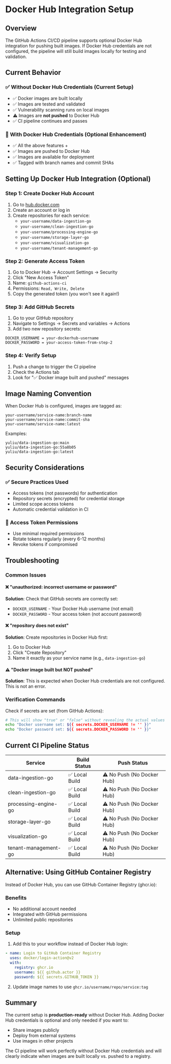 # Docker Hub Integration Setup

## Overview

The GitHub Actions CI/CD pipeline supports optional Docker Hub integration for pushing built images. If Docker Hub credentials are not configured, the pipeline will still build images locally for testing and validation.

## Current Behavior

### ✅ **Without Docker Hub Credentials** (Current Setup)
- ✅ Docker images are built locally
- ✅ Images are tested and validated
- ✅ Vulnerability scanning runs on local images
- ⚠️ Images are **not pushed** to Docker Hub
- ✅ CI pipeline continues and passes

### 🚀 **With Docker Hub Credentials** (Optional Enhancement)
- ✅ All the above features +
- ✅ Images are pushed to Docker Hub
- ✅ Images are available for deployment
- ✅ Tagged with branch names and commit SHAs

## Setting Up Docker Hub Integration (Optional)

### Step 1: Create Docker Hub Account
1. Go to [hub.docker.com](https://hub.docker.com)
2. Create an account or log in
3. Create repositories for each service:
   - `your-username/data-ingestion-go`
   - `your-username/clean-ingestion-go`
   - `your-username/processing-engine-go`
   - `your-username/storage-layer-go`
   - `your-username/visualization-go`
   - `your-username/tenant-management-go`

### Step 2: Generate Access Token
1. Go to Docker Hub → Account Settings → Security
2. Click "New Access Token"
3. Name: `github-actions-ci`
4. Permissions: `Read, Write, Delete`
5. Copy the generated token (you won't see it again!)

### Step 3: Add GitHub Secrets
1. Go to your GitHub repository
2. Navigate to Settings → Secrets and variables → Actions
3. Add two new repository secrets:

```
DOCKER_USERNAME = your-dockerhub-username
DOCKER_PASSWORD = your-access-token-from-step-2
```

### Step 4: Verify Setup
1. Push a change to trigger the CI pipeline
2. Check the Actions tab
3. Look for "✅ Docker image built and pushed" messages

## Image Naming Convention

When Docker Hub is configured, images are tagged as:
```
your-username/service-name:branch-name
your-username/service-name:commit-sha
your-username/service-name:latest
```

Examples:
```
yuliu/data-ingestion-go:main
yuliu/data-ingestion-go:55a8b05
yuliu/data-ingestion-go:latest
```

## Security Considerations

### ✅ **Secure Practices Used**
- Access tokens (not passwords) for authentication
- Repository secrets (encrypted) for credential storage
- Limited scope access tokens
- Automatic credential validation in CI

### 🔐 **Access Token Permissions**
- Use minimal required permissions
- Rotate tokens regularly (every 6-12 months)
- Revoke tokens if compromised

## Troubleshooting

### Common Issues

#### ❌ "unauthorized: incorrect username or password"
**Solution**: Check that GitHub secrets are correctly set:
- `DOCKER_USERNAME` - Your Docker Hub username (not email)
- `DOCKER_PASSWORD` - Your access token (not account password)

#### ❌ "repository does not exist"
**Solution**: Create repositories in Docker Hub first:
1. Go to Docker Hub
2. Click "Create Repository"
3. Name it exactly as your service name (e.g., `data-ingestion-go`)

#### ⚠️ "Docker image built but NOT pushed"
**Solution**: This is expected when Docker Hub credentials are not configured. This is not an error.

### Verification Commands

Check if secrets are set (from GitHub Actions):
```bash
# This will show "true" or "false" without revealing the actual values
echo "Docker username set: ${{ secrets.DOCKER_USERNAME != '' }}"
echo "Docker password set: ${{ secrets.DOCKER_PASSWORD != '' }}"
```

## Current CI Pipeline Status

| Service | Build Status | Push Status |
|---------|-------------|-------------|
| data-ingestion-go | ✅ Local Build | ⚠️ No Push (No Docker Hub) |
| clean-ingestion-go | ✅ Local Build | ⚠️ No Push (No Docker Hub) |
| processing-engine-go | ✅ Local Build | ⚠️ No Push (No Docker Hub) |
| storage-layer-go | ✅ Local Build | ⚠️ No Push (No Docker Hub) |
| visualization-go | ✅ Local Build | ⚠️ No Push (No Docker Hub) |
| tenant-management-go | ✅ Local Build | ⚠️ No Push (No Docker Hub) |

## Alternative: Using GitHub Container Registry

Instead of Docker Hub, you can use GitHub Container Registry (ghcr.io):

### Benefits
- No additional account needed
- Integrated with GitHub permissions
- Unlimited public repositories

### Setup
1. Add this to your workflow instead of Docker Hub login:
```yaml
- name: Login to GitHub Container Registry
  uses: docker/login-action@v2
  with:
    registry: ghcr.io
    username: ${{ github.actor }}
    password: ${{ secrets.GITHUB_TOKEN }}
```

2. Update image names to use `ghcr.io/username/repo/service:tag`

## Summary

The current setup is **production-ready** without Docker Hub. Adding Docker Hub credentials is optional and only needed if you want to:
- Share images publicly
- Deploy from external systems
- Use images in other projects

The CI pipeline will work perfectly without Docker Hub credentials and will clearly indicate when images are built locally vs. pushed to a registry.
